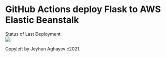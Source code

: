 # GitHub Actions deploy Flask to AWS Elastic Beanstalk




Status of Last Deployment:<br>
<img src="https://github.com/darvish-git/github-cicd/workflows/My-GitHubActions-Basics/badge.svg?branch=master"><br>


Copyleft by Jeyhun Aghayev c2021.
